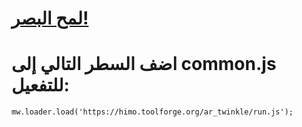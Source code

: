 # [لمح البصر!](https://github.com/wikimedia-gadgets/twinkle)

# اضف السطر التالي إلى common.js للتفعيل:
```
mw.loader.load('https://himo.toolforge.org/ar_twinkle/run.js');
```
